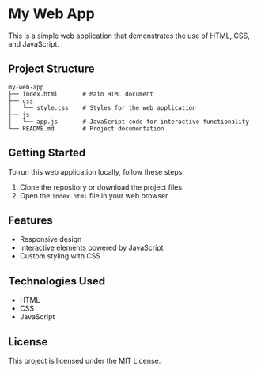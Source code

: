 # My Web App

This is a simple web application that demonstrates the use of HTML, CSS, and JavaScript.

## Project Structure

```
my-web-app
├── index.html       # Main HTML document
├── css
│   └── style.css    # Styles for the web application
├── js
│   └── app.js       # JavaScript code for interactive functionality
└── README.md        # Project documentation
```

## Getting Started

To run this web application locally, follow these steps:

1. Clone the repository or download the project files.
2. Open the `index.html` file in your web browser.

## Features

- Responsive design
- Interactive elements powered by JavaScript
- Custom styling with CSS

## Technologies Used

- HTML
- CSS
- JavaScript

## License

This project is licensed under the MIT License.